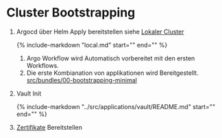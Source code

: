 # Cluster Bootstrapping

1. Argocd über Helm Apply bereitstellen siehe [Lokaler Cluster](local.md)

    {%
       include-markdown "local.md"
       start="<!--kind-init-start-->"
       end="<!--kind-init-end-->"
    %}

    1. Argo Workflow wird Automatisch vorbereitet mit den ersten Workflows.
    2. Die erste Kombianation von applikationen wird Bereitgestellt. [src/bundles/00-bootstrapping-minimal](./src/bundles/00-bootstrapping-minimal)


2. Vault Init

    {%
       include-markdown "../src/applications/vault/README.md"
       start="<!--vault-init-start-->"
       end="<!--vault-init-end-->"
    %}

3. [Zertifikate](services/certificates.md#bereitstellung) Bereitstellen 

 